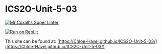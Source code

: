 # ICS2O-Unit-5-03

[![Mr Coxall's Super Linter](https://github.com/Chloe-Havel/ICS2O-Unit-5-03/workflows/Mr%20Coxall's%20Super%20Linter/badge.svg)](https://github.com/Chloe-Havel/ICS2O-Unit-5-03/actions)

[![Run on Repl.it](https://repl.it/badge/github/Chloe-Havel/ICS2O-Unit-5-03)](https://repl.it/github/Chloe-Havel/ICS2O-Unit-5-03)

This site can be found at: [https://Chloe-Havel.github.io/ICS2O-Unit-5-03/](https://Chloe-Havel.github.io/ICS2O-Unit-5-03/)
